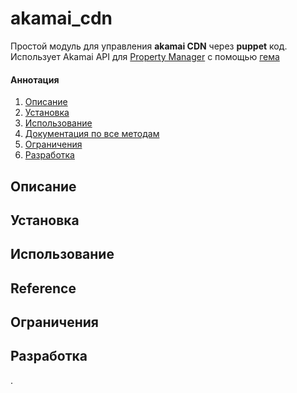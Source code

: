 
# akamai_cdn

Простой модуль для управления **akamai CDN** через **puppet** код. Использует Akamai API для [Property Manager](https://developer.akamai.com/api/core_features/property_manager/v1.html) с помощью [гема](https://github.com/akamai/AkamaiOPEN-edgegrid-ruby)


#### Аннотация

1. [Описание](#описание)
2. [Установка](#установка)
3. [Использование](#использование)
4. [Документация по все методам](#reference)
5. [Ограничения](#ограничения)
6. [Разработка](#разработка)

## Описание


## Установка


## Использование

## Reference


## Ограничения

## Разработка

.


